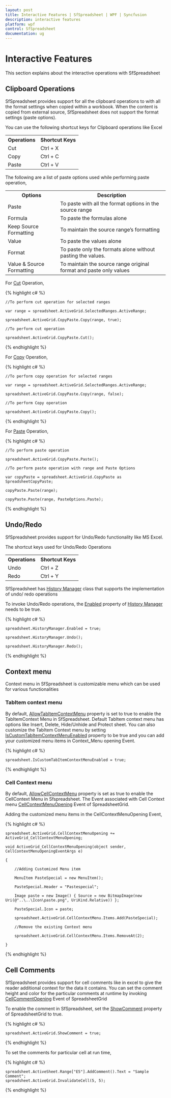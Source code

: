```yaml
---
layout: post
title: Interactive Features | SfSpreadsheet | WPF | Syncfusion
description: interactive features
platform: wpf
control: SfSpreadsheet
documentation: ug
---
```


# Interactive Features

 This section explains about the interactive operations with SfSpreadsheet
  
## Clipboard Operations

SfSpreadsheet provides support for all the clipboard operations to with all the format settings when copied within a workbook. When the content is copied from external source, SfSpreadsheet does not support the format settings (paste options). 

You can use the following shortcut keys for Clipboard operations like Excel
<table>
<tr>
<th>
Operations</th><th>
Shortcut Keys</th></tr>
<tr>
<td>
Cut</td><td>
Ctrl + X</td></tr>
<tr>
<td>
Copy</td><td>
Ctrl + C </td></tr>
<tr>
<td>
Paste</td><td>
Ctrl + V</td></tr>
</table>

The following are a list of paste options used while performing paste operation,

<table>
<tr>
<th>
Options</th><th>
Description</th></tr>
<tr>
<td>
Paste</td><td>
To paste with all the format options in the source range</td></tr>
<tr>
<td>
Formula</td><td>
To paste the formulas alone </td></tr>
<tr>
<td>
Keep Source Formatting</td><td>
To maintain the source range’s formatting</td></tr>
<tr>
<td>
Value</td><td>
To paste the values alone</td></tr>
<tr>
<td>
Format</td><td>
To paste only the formats alone without pasting the values.</td></tr>
<tr>
<td>
Value & Source Formatting</td><td>
To maintain the source range original format and paste only values</td></tr>
</table>

For [Cut](http://help.syncfusion.com/cr/cref_files/wpf/sfspreadsheet/topic6411.html) Operation,

{% highlight c# %}
			
    //To perform cut operation for selected ranges

    var range = spreadsheet.ActiveGrid.SelectedRanges.ActiveRange;

    spreadsheet.ActiveGrid.CopyPaste.Copy(range, true);

    //To perform cut operation

    spreadsheet.ActiveGrid.CopyPaste.Cut();

{% endhighlight %}

For [Copy](http://help.syncfusion.com/cr/cref_files/wpf/sfspreadsheet/topic6405.html) Operation,

{% highlight c# %}

    //To perform copy operation for selected ranges

    var range = spreadsheet.ActiveGrid.SelectedRanges.ActiveRange;

    spreadsheet.ActiveGrid.CopyPaste.Copy(range, false);

    //To perform Copy operation

    spreadsheet.ActiveGrid.CopyPaste.Copy();

{% endhighlight %}

For [Paste](http://help.syncfusion.com/cr/cref_files/wpf/sfspreadsheet/topic6416.html) Operation,

{% highlight c# %}

    //To perform paste operation

    spreadsheet.ActiveGrid.CopyPaste.Paste();

    //To perform paste operation with range and Paste Options

    var copyPaste = spreadsheet.ActiveGrid.CopyPaste as SpreadsheetCopyPaste;

    copyPaste.Paste(range);

    copyPaste.Paste(range, PasteOptions.Paste);

{% endhighlight %}
<br/>

## Undo/Redo

SfSpreadsheet provides support for Undo/Redo functionality like MS Excel.

The shortcut keys used for Undo/Redo Operations

<table>
<tr>
<th>
Operations</th><th>
Shortcut Keys</th></tr>
<tr>
<td>
Undo</td><td>
Ctrl + Z</td></tr>
<tr>
<td>
Redo</td><td>
Ctrl + Y</td></tr>
</table>

SfSpreadsheet has [History Manager](http://help.syncfusion.com/cr/cref_files/wpf/sfspreadsheet/topic8527.html) class that supports the implementation of undo/ redo operations

To invoke Undo/Redo operations, the [Enabled](http://help.syncfusion.com/cr/cref_files/wpf/sfspreadsheet/topic8543.html) property of [History Manager](http://help.syncfusion.com/cr/cref_files/wpf/sfspreadsheet/topic8527.html) needs to be true.  

{% highlight c# %}

    spreadsheet.HistoryManager.Enabled = true;

    spreadsheet.HistoryManager.Undo();

    spreadsheet.HistoryManager.Redo();

{% endhighlight %}
<br/>

## Context menu

Context menu in SfSpreadsheet is customizable menu which can be used for various functionalities

### TabItem context menu

By default, [AllowTabItemContextMenu](http://help.syncfusion.com/cr/cref_files/wpf/sfspreadsheet/topic6318.html) property is set to true to enable the TabItemContext Menu in SfSpreadsheet. Default TabItem context menu has options like Insert, Delete, Hide/Unhide and Protect sheet. You can also customize the TabItem Context menu by setting [IsCustomTabItemContextMenuEnabled](http://help.syncfusion.com/cr/cref_files/wpf/sfspreadsheet/topic6331.html)  property to be true and you can add your customized menu items in Context_Menu opening Event.

{% highlight c# %}

    spreadsheet.IsCustomTabItemContextMenuEnabled = true;

{% endhighlight %}

### Cell Context menu

By default, [AllowCellContextMenu](http://help.syncfusion.com/cr/cref_files/wpf/sfspreadsheet/topic6315.html) property is set as true to enable the CellContext Menu in Sfspreadsheet. The Event associated with Cell Context menu [CellContextMenuOpening](http://help.syncfusion.com/cr/cref_files/wpf/sfspreadsheet/topic2597.html) Event of SpreadsheetGrid.

Adding the customized menu items in the CellContextMenuOpening Event,

{% highlight c# %}

    spreadsheet.ActiveGrid.CellContextMenuOpening += ActiveGrid_CellContextMenuOpening;

    void ActiveGrid_CellContextMenuOpening(object sender, CellContextMenuOpeningEventArgs e)

    {

        //Adding Customized Menu item

        MenuItem PasteSpecial = new MenuItem();

        PasteSpecial.Header = "Pastespecial";

        Image paste = new Image() { Source = new BitmapImage(new Uri(@"..\..\Icon\paste.png", UriKind.Relative)) };

        PasteSpecial.Icon = paste;

        spreadsheet.ActiveGrid.CellContextMenu.Items.Add(PasteSpecial);

        //Remove the existing Context menu

        spreadsheet.ActiveGrid.CellContextMenu.Items.RemoveAt(2);

    }

{% endhighlight %}
<br/>

## Cell Comments

SfSpreadsheet provides support for cell comments like in excel to give the reader additional context for the data it contains. You can set the comment height and color for the particular comments at runtime by invoking [CellCommentOpening](http://help.syncfusion.com/cr/cref_files/wpf/sfspreadsheet/topic2596.html) Event of SpreadsheetGrid

To enable the comment in SfSpreadsheet, set the [ShowComment](http://help.syncfusion.com/cr/cref_files/wpf/sfspreadsheet/topic2592.html) property of SpreadsheetGrid to true.

{% highlight c# %}

    spreadsheet.ActiveGrid.ShowComment = true;

{% endhighlight %}

To set the comments for particular cell at run time,

{% highlight c# %}

    spreadsheet.ActiveSheet.Range["E5"].AddComment().Text = "Sample Comment";
	spreadsheet.ActiveGrid.InvalidateCell(5, 5);
	
{% endhighlight %}

